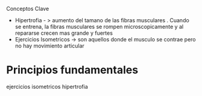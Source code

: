 Conceptos Clave
 * Hipertrofia - > aumento del tamano de las fibras musculares . Cuando se entrena, la fibras musculares se rompen  microscopicamente y al repararse crecen mas grande y fuertes
 * Ejercicios Isometricos -> son aquellos donde el musculo se contrae pero no hay  movimiento articular
 
 # Principios fundamentales

ejercicios isometricos
hipertrofia
